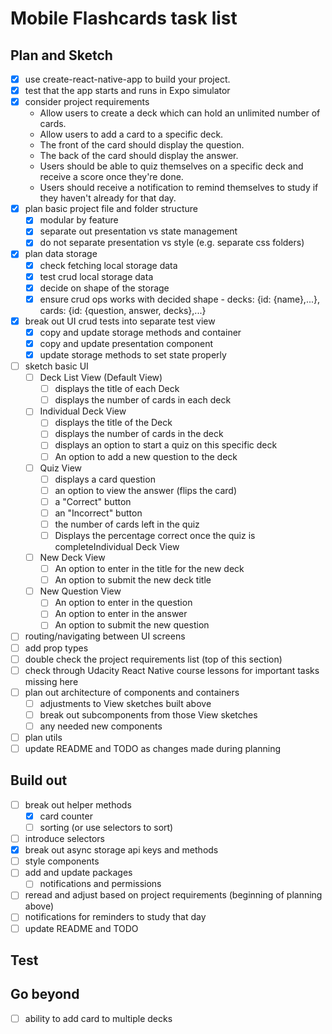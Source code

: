 # Mobile Flashcards task list

## Plan and Sketch
- [X] use create-react-native-app to build your project.
- [X] test that the app starts and runs in Expo simulator
- [X] consider project requirements
	- Allow users to create a deck which can hold an unlimited number of cards.
	- Allow users to add a card to a specific deck.
	- The front of the card should display the question.
	- The back of the card should display the answer.
	- Users should be able to quiz themselves on a specific deck and receive a score once they're done.
	- Users should receive a notification to remind themselves to study if they haven't already for that day.
- [X] plan basic project file and folder structure
	- [X] modular by feature
	- [X] separate out presentation vs state management
	- [X] do not separate presentation vs style (e.g. separate css folders)
- [X] plan data storage
	- [X] check fetching local storage data
	- [X] test crud local storage data
	- [X] decide on shape of the storage
	- [X] ensure crud ops works with decided shape - decks: {id: {name},...}, cards: {id: {question, answer, decks},...}
- [X] break out UI crud tests into separate test view
	- [X] copy and update storage methods and container
	- [X] copy and update presentation component
	- [X] update storage methods to set state properly
- [ ] sketch basic UI
	- [ ] Deck List View (Default View)
	  - [ ] displays the title of each Deck
	  - [ ] displays the number of cards in each deck
	- [ ] Individual Deck View
	  - [ ] displays the title of the Deck
	  - [ ] displays the number of cards in the deck
	  - [ ] displays an option to start a quiz on this specific deck
	  - [ ] An option to add a new question to the deck
	- [ ] Quiz View
		- [ ] displays a card question
		- [ ] an option to view the answer (flips the card)
		- [ ] a "Correct" button
		- [ ] an "Incorrect" button
		- [ ] the number of cards left in the quiz
		- [ ] Displays the percentage correct once the quiz is completeIndividual Deck View
	- [ ] New Deck View
	  - [ ] An option to enter in the title for the new deck
	  - [ ] An option to submit the new deck title
	- [ ] New Question View
	  - [ ] An option to enter in the question
	  - [ ] An option to enter in the answer
	  - [ ] An option to submit the new question
- [ ] routing/navigating between UI screens
- [ ] add prop types
- [ ] double check the project requirements list (top of this section)
- [ ] check through Udacity React Native course lessons for important tasks missing here
- [ ] plan out architecture of components and containers
	- [ ] adjustments to View sketches built above
	- [ ] break out subcomponents from those View sketches
	- [ ] any needed new components
- [ ] plan utils
- [ ] update README and TODO as changes made during planning

## Build out
- [ ] break out helper methods
	- [X] card counter
	- [ ] sorting (or use selectors to sort)
- [ ] introduce selectors
- [X] break out async storage api keys and methods
- [ ] style components
- [ ] add and update packages
	- [ ] notifications and permissions
- [ ] reread and adjust based on project requirements (beginning of planning above)
- [ ] notifications for reminders to study that day
- [ ] update README and TODO

## Test

## Go beyond
- [ ] ability to add card to multiple decks
